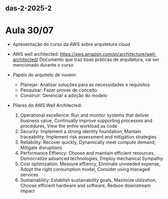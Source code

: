 ## das-2-2025-2

# Aula 30/07

- Apresentação do curso da AWS sobre arquitetura cloud

- AWS well architected: https://aws.amazon.com/pt/architecture/well-architected/
  Documento que traz boas práticas de arquitetura, vai ser mencionado durante o curso

- Papéis do arquiteto de nuvem:
  - Planejar: Analisar soluções para as necessidades e requisitos
  - Pesquisar: Fazer provas de conceito
  - Construir: Gerenciar a adoção do modelo

- Pilares do AWS Well Architected:
  1. Operational excellence: Run and monitor systems that deliver business value, Continually improve supporting processes and procedures, View the entire workload as code
  2. Security: Implement a strong identity foundation, Mantain traceability, Implement risk assessment and mitigation strategies
  3. Reliability: Recover quickly, Dynamically meet compute demand, Mitigate disruptions
  4. Performance Effiency: Choose and maintain efficient resources, Democratize advanced technologies, Employ mechanical Sympathy
  5. Cost optimization: Measure effiency, Eliminate unneeded expense, Adopt the right consumption model, Consider using managed services
  6. Sustainability: Establish sustainability goals, Maximize utilization, Choose efficient hardware and software, Reduce downstream impact
